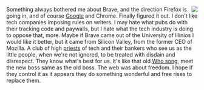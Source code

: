 <img src="http://scripting.com/images/2019/12/04/itsNotFascismWhenWeDoIt.png" border="0" align="right">Something always bothered me about Brave, and the direction Firefox is going in, and of course <a href="http://this.how/googleAndHttp/">Google</a> and Chrome. Finally figured it out. I don't like tech companies imposing rules on writers. I may hate what pubs do with their tracking code and paywalls, but I hate what the tech industry is doing to oppose that, more. Maybe if Brave came out of the University of Illinios I would like it better, but it came from Silicon Valley, from the former CEO of Mozilla. A club of high <a href="https://duckduckgo.com/?q=%22programming+priesthood%22&t=h_&ia=web">priests</a> of tech and their bankers who see us as the little people, when we're not ignored, to be treated with disdain and disrespect. They know what's best for us. It's like that old <a href="https://www.youtube.com/watch?v=SHhrZgojY1Q">Who song</a>, meet the new boss same as the old boss. The web was about freedom. I hope if they control it as it appears they do something wonderful and free rises to replace them. 
